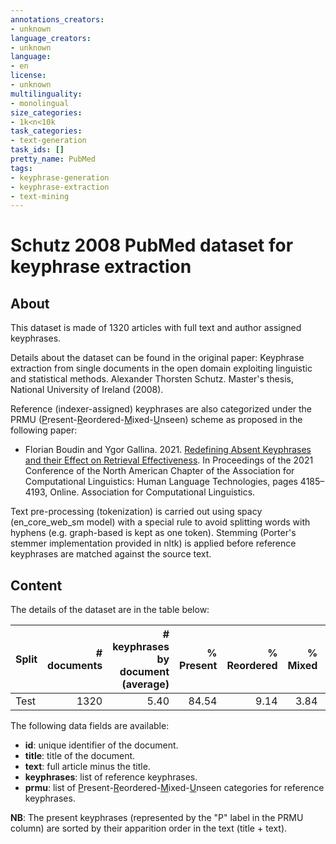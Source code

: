 ```yaml
---
annotations_creators:
- unknown
language_creators:
- unknown
language:
- en
license:
- unknown
multilinguality:
- monolingual
size_categories:
- 1k<n<10k
task_categories:
- text-generation
task_ids: []
pretty_name: PubMed
tags:
- keyphrase-generation
- keyphrase-extraction
- text-mining
---
```

# Schutz 2008 PubMed dataset for keyphrase extraction
## About
  
This dataset is made of 1320 articles with full text and author assigned keyphrases.

Details about the dataset can be found in the original paper:
Keyphrase extraction from single documents in the open domain exploiting linguistic and statistical methods. Alexander Thorsten Schutz. Master's thesis, National University of Ireland (2008).

  
Reference (indexer-assigned) keyphrases are also categorized under the PRMU (<u>P</u>resent-<u>R</u>eordered-<u>M</u>ixed-<u>U</u>nseen) scheme as proposed in the following paper:
 - Florian Boudin and Ygor Gallina. 2021.
   [Redefining Absent Keyphrases and their Effect on Retrieval Effectiveness](https://aclanthology.org/2021.naacl-main.330/). 
   In Proceedings of the 2021 Conference of the North American Chapter of the Association for Computational Linguistics: Human Language Technologies, pages 4185–4193, Online. Association for Computational Linguistics.
   
Text pre-processing (tokenization) is carried out using spacy (en_core_web_sm model) with a special rule to avoid splitting words with hyphens (e.g. graph-based is kept as one token). Stemming (Porter's stemmer implementation provided in nltk) is applied before reference keyphrases are matched against the source text.   
  
## Content

The details of the dataset are in the table below:

| Split      | # documents | # keyphrases by document (average) | % Present | % Reordered | % Mixed | % Unseen |
| :--------- | ----------: | -----------:                       | --------: | ----------: | ------: | -------: |
| Test       | 1320        |                5.40                |   84.54   | 9.14        | 3.84    |   2.47   |



The following data fields are available:
- **id**: unique identifier of the document.
- **title**: title of the document.
- **text**: full article minus the title.
- **keyphrases**: list of reference keyphrases.
- **prmu**: list of <u>P</u>resent-<u>R</u>eordered-<u>M</u>ixed-<u>U</u>nseen categories for reference keyphrases.

**NB**: The present keyphrases (represented by the "P" label in the PRMU column) are sorted by their apparition order in the text (title + text).

